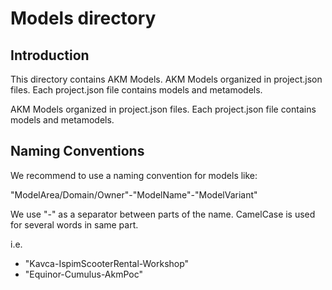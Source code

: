 # Models directory

## Introduction

This directory contains AKM Models.
AKM Models organized in project.json files.
Each project.json file contains models and metamodels.

AKM Models organized in project.json files.
Each project.json file contains models and metamodels.

## Naming Conventions

We recommend to use a naming convention for models like:

"ModelArea/Domain/Owner"-"ModelName"-"ModelVariant"

We use "-" as a separator between parts of the name.
CamelCase is used for several words in same part.

i.e.

- "Kavca-IspimScooterRental-Workshop"
- "Equinor-Cumulus-AkmPoc"